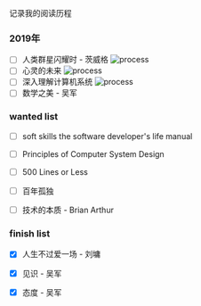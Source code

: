 记录我的阅读历程

### 2019年

- [ ] 人类群星闪耀时 - 茨威格 ![process](http://progressed.io/bar/65)
- [ ] 心灵的未来  ![process](http://progressed.io/bar/60)
- [ ] 深入理解计算机系统  ![process](http://progressed.io/bar/11) 
- [ ] 数学之美 - 吴军
  
### wanted list 
  
- [ ] soft skills the software developer's life manual

- [ ] Principles of Computer System Design

- [ ] 500 Lines or Less

- [ ] 百年孤独

- [ ] 技术的本质 - Brian Arthur
  
### finish list


- [x] 人生不过爱一场 - 刘墉   

- [x] 见识 - 吴军   

- [x] 态度 - 吴军
